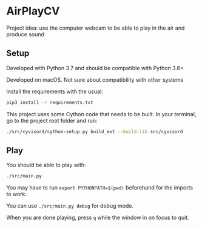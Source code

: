 # AirPlayCV

Project idea: use the computer webcam to be able to play in the air and produce sound

## Setup

Developed with Python 3.7 and should be compatible with Python 3.6+

Developed on macOS. Not sure about compatibility with other systems

Install the requirements with the usual:

```sh
pip3 install -r requirements.txt
```

This project uses some Cython code that needs to be built.
In your terminal, go to the project root folder and run:

```sh
./src/cyvisord/cython-setup.py build_ext --build-lib src/cyvisord
```

## Play

You should be able to play with:

```sh
./src/main.py
```

You may have to run `export PYTHONPATH=$(pwd)` beforehand for the imports to work.

You can use `./src/main.py debug` for debug mode.

When you are done playing, press `q` while the window in on focus to quit.
